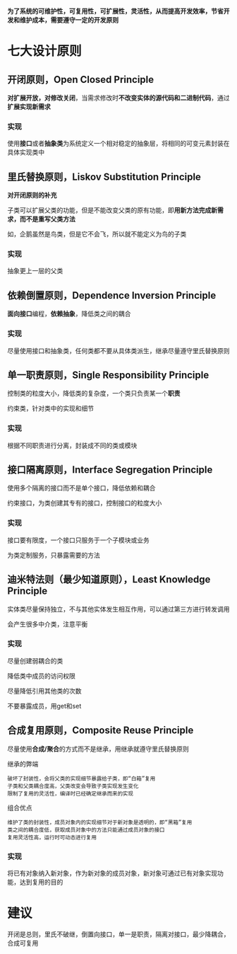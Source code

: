 **为了系统的可维护性，可复用性，可扩展性，灵活性，从而提高开发效率，节省开发和维护成本，需要遵守一定的开发原则**

# 七大设计原则
## 开闭原则，Open Closed Principle
**对扩展开放，对修改关闭**，当需求修改时**不改变实体的源代码和二进制代码**，通过**扩展实现新需求**

### 实现
使用**接口**或者**抽象类**为系统定义一个相对稳定的抽象层，将相同的可变元素封装在具体实现类中

## 里氏替换原则，Liskov Substitution Principle
**对开闭原则的补充**

子类可以扩展父类的功能，但是不能改变父类的原有功能，即**用新方法完成新需求，而不是重写父类方法**

如，企鹅虽然是鸟类，但是它不会飞，所以就不能定义为鸟的子类
### 实现
抽象更上一层的父类

## 依赖倒置原则，Dependence Inversion Principle
**面向接口**编程，**依赖抽象**，降低类之间的耦合

### 实现
尽量使用接口和抽象类，任何类都不要从具体类派生，继承尽量遵守里氏替换原则

## 单一职责原则，Single Responsibility Principle
控制类的粒度大小，降低类的复杂度，一个类只负责某一个**职责**

约束类，针对类中的实现和细节

### 实现
根据不同职责进行分离，封装成不同的类或模块

## 接口隔离原则，Interface Segregation Principle
使用多个隔离的接口而不是单个接口，降低依赖和耦合

约束接口，为类创建其专有的接口，控制接口的粒度大小

### 实现
接口要有限度，一个接口只服务于一个子模块或业务

为类定制服务，只暴露需要的方法

## 迪米特法则（最少知道原则），Least Knowledge Principle
实体类尽量保持独立，不与其他实体发生相互作用，可以通过第三方进行转发调用

会产生很多中介类，注意平衡
### 实现
尽量创建弱耦合的类

降低类中成员的访问权限

尽量降低引用其他类的次数

不要暴露成员，用get和set

## 合成复用原则，Composite Reuse Principle
尽量使用**合成/聚合**的方式而不是继承，用继承就遵守里氏替换原则

继承的弊端

	破坏了封装性，会将父类的实现细节暴露给子类，即“白箱”复用
	子类和父类耦合度高，父类改变会导致子类实现发生变化
	限制了复用的灵活性，编译时已经确定继承而来的实现

组合优点

	维护了类的封装性，成员对象内的实现细节对于新对象是透明的，即“黑箱”复用
	类之间的耦合度低，获取成员对象中的方法只能通过成员对象的接口
	复用灵活性高，运行时可动态进行复用

### 实现
将已有对象纳入新对象，作为新对象的成员对象，新对象可通过已有对象实现功能，达到复用的目的

# 建议
开闭是总则，里氏不破继，倒置向接口，单一是职责，隔离对接口，最少降耦合，合成可复用
